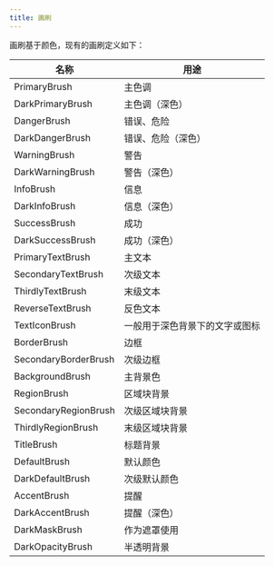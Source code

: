 ```yaml
---
title: 画刷
---
```


画刷基于颜色，现有的画刷定义如下：

| 名称 | 用途 |
|-|-|
| PrimaryBrush | 主色调 |
| DarkPrimaryBrush | 主色调（深色） |
| DangerBrush | 错误、危险 |
| DarkDangerBrush | 错误、危险（深色） |
| WarningBrush | 警告 |
| DarkWarningBrush | 警告（深色） |
| InfoBrush | 信息 |
| DarkInfoBrush | 信息（深色） |
| SuccessBrush | 成功 |
| DarkSuccessBrush | 成功（深色） |
| PrimaryTextBrush | 主文本 |
| SecondaryTextBrush | 次级文本 |
| ThirdlyTextBrush | 末级文本 |
| ReverseTextBrush | 反色文本 |
| TextIconBrush | 一般用于深色背景下的文字或图标 |
| BorderBrush | 边框 |
| SecondaryBorderBrush | 次级边框 |
| BackgroundBrush | 主背景色 |
| RegionBrush | 区域块背景 |
| SecondaryRegionBrush | 次级区域块背景 |
| ThirdlyRegionBrush | 末级区域块背景 |
| TitleBrush | 标题背景 |
| DefaultBrush | 默认颜色 |
| DarkDefaultBrush | 次级默认颜色 |
| AccentBrush | 提醒 |
| DarkAccentBrush | 提醒（深色） |
| DarkMaskBrush | 作为遮罩使用 |
| DarkOpacityBrush | 半透明背景 |